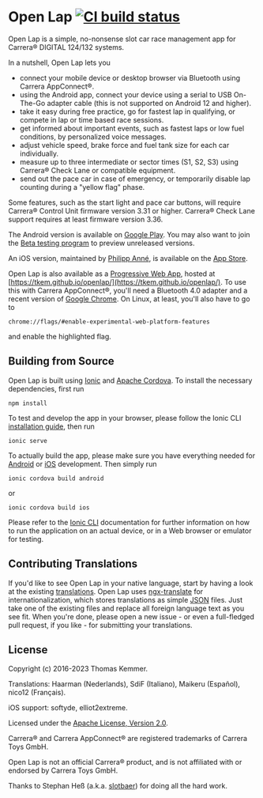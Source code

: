 # Open Lap [![CI build status](https://img.shields.io/github/actions/workflow/status/tkem/openlap/ci.yml)](https://github.com/tkem/openlap/actions/workflows/ci.yml)

Open Lap is a simple, no-nonsense slot car race management app for
Carrera® DIGITAL 124/132 systems.

In a nutshell, Open Lap lets you

- connect your mobile device or desktop browser via Bluetooth using
  Carrera AppConnect®.
- using the Android app, connect your device using a serial to USB
  On-The-Go adapter cable (this is not supported on Android 12 and
  higher).
- take it easy during free practice, go for fastest lap in qualifying,
  or compete in lap or time based race sessions.
- get informed about important events, such as fastest laps or low
  fuel conditions, by personalized voice messages.
- adjust vehicle speed, brake force and fuel tank size for each car
  individually.
- measure up to three intermediate or sector times (S1, S2, S3) using
  Carrera® Check Lane or compatible equipment.
- send out the pace car in case of emergency, or temporarily disable
  lap counting during a "yellow flag" phase.

Some features, such as the start light and pace car buttons, will
require Carrera® Control Unit firmware version 3.31 or higher.
Carrera® Check Lane support requires at least firmware version 3.36.

The Android version is available on [Google
Play](https://play.google.com/store/apps/details?id=at.co.kemmer.openlap).
You may also want to join the [Beta testing
program](https://play.google.com/apps/testing/at.co.kemmer.openlap) to
preview unreleased versions.

An iOS version, maintained by [Philipp
Anné](https://itunes.apple.com/us/developer/id965549566), is available
on the [App
Store](https://itunes.apple.com/us/app/open-lap/id1448048406).

Open Lap is also available as a [Progressive Web
App](https://en.wikipedia.org/wiki/Progressive_web_applications),
hosted at
[https://tkem.github.io/openlap/](https://tkem.github.io/openlap/).
To use this with Carrera AppConnect®, you'll need a Bluetooth 4.0
adapter and a recent version of
[Google Chrome](https://www.google.com/chrome).  On Linux, at least,
you'll also have to go to

```
chrome://flags/#enable-experimental-web-platform-features
```

and enable the highlighted flag.


Building from Source
------------------------------------------------------------------------

Open Lap is built using [Ionic](https://ionicframework.com/) and
[Apache Cordova](https://cordova.apache.org/).  To install the
necessary dependencies, first run

```
npm install
```

To test and develop the app in your browser, please follow the Ionic
CLI [installation
guide](https://ionicframework.com/docs/installation/cli), then run


```
ionic serve
```

To actually build the app, please make sure you have everything needed
for [Android](https://ionicframework.com/docs/installation/android) or
[iOS](https://ionicframework.com/docs/installation/ios) development.
Then simply run

```
ionic cordova build android
```

or

```
ionic cordova build ios
```

Please refer to the [Ionic CLI](https://ionicframework.com/docs/cli/)
documentation for further information on how to run the application on
an actual device, or in a Web browser or emulator for testing.


Contributing Translations
------------------------------------------------------------------------

If you'd like to see Open Lap in your native language, start by having
a look at the existing [translations](./src/assets/i18n).  Open Lap
uses [ngx-translate](http://www.ngx-translate.com/) for
internationalization, which stores translations as simple
[JSON](http://www.json.org/) files.  Just take one of the existing
files and replace all foreign language text as you see fit.  When
you're done, please open a new issue - or even a full-fledged pull
request, if you like - for submitting your translations.


License
------------------------------------------------------------------------

Copyright (c) 2016-2023 Thomas Kemmer.

Translations: Haarman (Nederlands), SdiF (Italiano), Maikeru
(Español), nico12 (Français).

iOS support: softyde, elliot2extreme.

Licensed under the [Apache License, Version
2.0](http://www.apache.org/licenses/LICENSE-2.0).

Carrera® and Carrera AppConnect® are registered trademarks of Carrera
Toys GmbH.

Open Lap is not an official Carrera® product, and is not affiliated
with or endorsed by Carrera Toys GmbH.

Thanks to Stephan Heß (a.k.a. [slotbaer](http://www.slotbaer.de/)) for
doing all the hard work.
